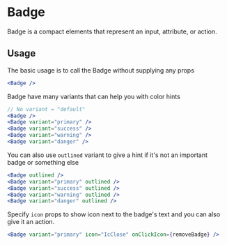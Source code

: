 # Badge

Badge is a compact elements that represent an input, attribute, or action.

## Usage

The basic usage is to call the Badge without supplying any props

```jsx
<Badge />
```

Badge have many variants that can help you with color hints

```jsx
// No variant = "default"
<Badge />
<Badge variant="primary" />
<Badge variant="success" />
<Badge variant="warning" />
<Badge variant="danger" />
```

You can also use `outlined` variant to give a hint if it's not an important badge or something else

```jsx
<Badge outlined />
<Badge variant="primary" outlined />
<Badge variant="success" outlined />
<Badge variant="warning" outlined />
<Badge variant="danger" outlined />
```

Specify `icon` props to show icon next to the badge's text and you can also give it an action.

```jsx
<Badge variant="primary" icon="IcClose" onClickIcon={removeBadge} />
```
